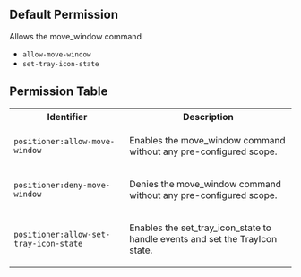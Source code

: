 ## Default Permission

Allows the move_window command

-   `allow-move-window`
-   `set-tray-icon-state`

## Permission Table

<table>
<tr>
<th>Identifier</th>
<th>Description</th>
</tr>

<tr>
<td>

`positioner:allow-move-window`

</td>
<td>

Enables the move_window command without any pre-configured scope.

</td>
</tr>

<tr>
<td>

`positioner:deny-move-window`

</td>
<td>

Denies the move_window command without any pre-configured scope.

</td>
</tr>

<tr>
<td>

`positioner:allow-set-tray-icon-state`

</td>
<td>

Enables the set_tray_icon_state to handle events and set the TrayIcon state.

</td>
</tr>
</table>
